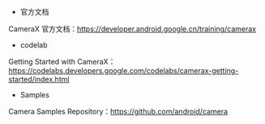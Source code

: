 
* 官方文档

CameraX 官方文档：https://developer.android.google.cn/training/camerax

* codelab

Getting Started with CameraX：https://codelabs.developers.google.com/codelabs/camerax-getting-started/index.html

* Samples

Camera Samples Repository：https://github.com/android/camera
